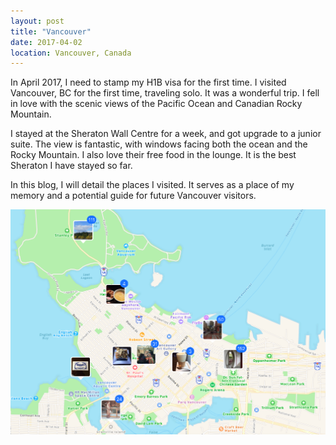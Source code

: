 ```yaml
---
layout: post
title: "Vancouver"
date: 2017-04-02
location: Vancouver, Canada
---
```


In April 2017, I need to stamp my H1B visa for the first time. I visited Vancouver, BC for the first time, traveling solo. It was a wonderful trip. I fell in love with the scenic views of the Pacific Ocean and Canadian Rocky Mountain. 

I stayed at the Sheraton Wall Centre for a week, and got upgrade to a junior suite. The view is fantastic, with windows facing both the ocean and the Rocky Mountain. I also love their free food in the lounge. It is the best Sheraton I have stayed so far. 

In this blog, I will detail the places I visited. It serves as a place of my memory and a potential guide for future Vancouver visitors.

![map](/img/vancouver_map.png)

